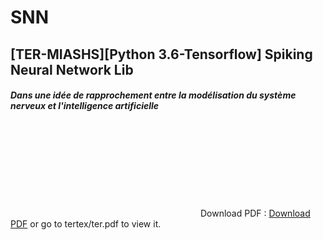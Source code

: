 # SNN
## [TER-MIASHS][Python 3.6-Tensorflow] Spiking Neural Network Lib

#### _Dans une idée de rapprochement entre la modélisation du système nerveux et l'intelligence artificielle_

<object data="https://github.com/ArnoGranier/SNN/files/1796804/ter.pdf" type="application/pdf" width="700px" height="700px">
    <embed src="https://github.com/ArnoGranier/SNN/files/1796804/ter.pdf">
        Download PDF : <a href="https://github.com/ArnoGranier/SNN/files/1796804/ter.pdf">Download PDF</a> or go to tertex/ter.pdf to view it.</p>
    </embed>
</object>

